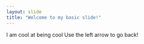 ```yaml
---
layout: slide
title: "Welcome to my basic slide!"
---
```

I am cool at being cool
Use the left arrow to go back!